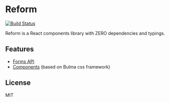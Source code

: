 # Reform

[![Build Status](https://travis-ci.org/izatop/reform.svg?branch=master)](https://travis-ci.org/izatop/reform)


Reform is a React components library with ZERO dependencies and typings. 

## Features

 * [Forms API](./packages/api)
 * [Components](./packages/components) (based on Bulma css framework)

## License
MIT
